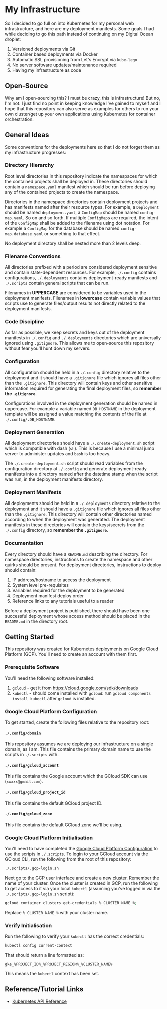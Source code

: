# My Infrastructure
So I decided to go full on into Kubernetes for my personal web infrastructure, and here are my deployment manifests. Some goals I had while deciding to go this path instead of continuing on my Digital Ocean droplet:

1. Versioned deployments via Git
2. Container based deployments via Docker
3. Automatic SSL provisioning from Let's Encrypt via `kube-lego`
4. No server software updates/maintenance required
5. Having my infrastructure as code

## Open-Source
Why am I open-sourcing this? I must be crazy, this is infrastructure! But no, I'm not. I just find no point in keeping knowledge I've gained to myself and I hope that this repository can also serve as examples for others to run your own cluster/get up your own applications using Kubernetes for container orchestration.

## General Ideas
Some conventions for the deployments here so that I do not forget them as my infrastructure progresses:

### Directory Hierarchy
Root level directories in this repository indicate the namespaces for which the contained projects shall be deployed in. These directories should contain a `namespace.yaml` manifest which should be run before deploying any of the contained projects to create the namespace.

Directories in the namespace directories contain deployment projects and has manifests named after their resource types. For example, a `Deployment` should be named `deployment.yaml`, a `ConfigMap` should be named `config-map.yaml`. So on and so forth. If multiple `ConfigMap`s are required, the intent of the `ConfigMap` shall be added to the filename using dot notation. For example a `ConfigMap` for the database should be named `config-map.database.yaml` or something to that effect.

No deployment directory shall be nested more than 2 levels deep.

### Filename Conventions
All directories prefixed with a period are considered deployment sensitive and contain state-dependent resources. For example, `./.config` contains configurations, `./.deployments` contains deployment-ready manifests and `./.scripts` contain general scripts that can be run.

Filenames in **UPPERCASE** are considered to be variables used in the deployment manifests. Filenames in **lowercase** contain variable values that scripts use to generate files/output results not directly related to the deployment manifests.

### Code Discipline
As far as possible, we keep secrets and keys out of the deployment manifests in `./.config` and `./.deployments` directories which are universally ignored using `.gitignore`. This allows me to open-source this repository without fear you'll hunt down my servers.

### Configuration
All configuration should be held in a `./.config` directory relative to the deployment and it should have a `.gitignore` file which ignores all files other than the `.gitignore`. This directory will contain keys and other sensitive information required for generating the final deployment files, so **remember the `.gitignore`**.

Configurations involved in the deployment generation should be named in uppercase. For example a variable named `DB_HOSTNAME` in the deployment template will be assigned a value matching the contents of the file at `./.config/.DB_HOSTNAME`.

### Deployment Generation
All deployment directories should have a `./.create-deployment.sh` script which is compatible with dash (`sh`). This is because I use a minimal jump server to administer updates and `bash` is too heavy.

The `./.create-deployment.sh` script should read variables from the configuration directory at `./.config` and generate deployment-ready manifests into a directory named after the datetime stamp when the script was run, in the deployment manifests directory.

### Deployment Manifests
All deployments should be held in a `./.deployments` directory relative to the deployment and it should have a `.gitignore` file which ignores all files other than the `.gitignore`. This directory will contain other directories named according to when the deployment was generated. The deployment manifests in these directories will contain the keys/secrets from the `./.config` directory, so **remember the `.gitignore`**.

### Documentation
Every directory should have a `README.md` describing the directory. For namespace directories, instructions to create the namespace and other quirks should be present. For deployment directories, instructions to deploy should contain:

1. IP address/hostname to access the deployment
2. System level pre-requisites
3. Variables required for the deployment to be generated
4. Deployment manifest deploy order
5. Reference links to any tutorials useful to a reader

Before a deployment project is published, there should have been one successful deployment whose access method should be placed in the `README.md` in the directory root.

## Getting Started
This repository was created for Kubernetes deployments on Google Cloud Platform (GCP). You'll need to create an account with them first.

### Prerequisite Software
You'll need the following software installed:

1. `gcloud` - get it from https://cloud.google.com/sdk/downloads
2. `kubectl` - should come installed with `gcloud`: run `gcloud components install kubectl` after `gcloud` is installed.

### Google Cloud Platform Configuration
To get started, create the following files relative to the repository root:

#### `./.config/domain`
This repository assumes we are deploying our infrastructure on a single domain, as I am. This file contains the primary domain name to use the scripts in `./.scripts` with.

#### `./.config/gcloud_account`
This file contains the Google account which the GCloud SDK can use (`xxxxx@gmail.com`).

#### `./.config/gcloud_project_id`
This file contains the default GCloud project ID.

#### `./.config/gcloud_zone`
This file contains the default GCloud zone we'll be using.

### Google Cloud Platform Initialisation
You'll need to have completed the [Google Cloud Platform Configuration](#google-cloud-platform-configuration) to use the scripts in `./.scripts`. To login to your GCloud account via the GCloud CLI, run the following from the root of this repository:

```bash
./.scripts/.gcp-login.sh
```

Next go to the GCP user interface and create a new cluster. Remember the name of your cluster. Once the cluster is created in GCP, run the following to get access to it via your local `kubectl` (assuming you've logged in via the `./.scripts/.gcp-login.sh` script):

```bash
gcloud container clusters get-credentials %_CLUSTER_NAME_%;
```

Replace `%_CLUSTER_NAME_%` with your cluster name.

### Verify Initialisation
Run the following to verify your `kubectl` has the correct credentials:

```bash
kubectl config current-context
```

That should return a line formatted as:

```
gke_%PROJECT_ID%_%PROJECT_REGION%_%CLUSTER_NAME%
```

This means the `kubectl` context has been set.

## Reference/Tutorial Links

- [Kubernetes API Reference](https://kubernetes.io/docs/reference/generated/kubernetes-api/v1.9/)